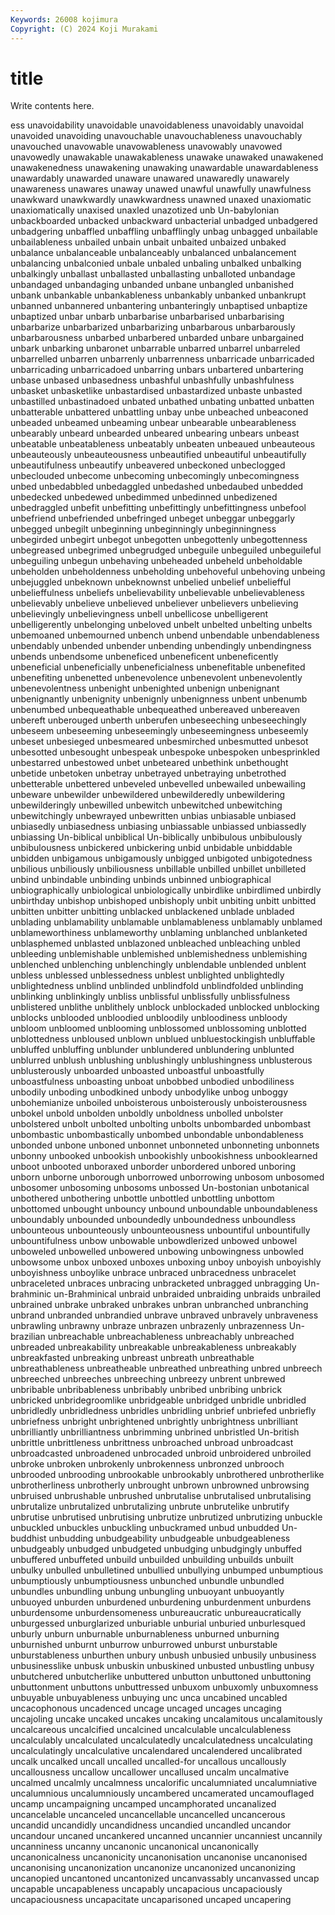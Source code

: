 ```yaml
---
Keywords: 26008 kojimura
Copyright: (C) 2024 Koji Murakami
---
```


# title

Write contents here.



ess unavoidability unavoidable unavoidableness unavoidably unavoidal unavoided unavoiding
unavouchable unavouchableness unavouchably unavouched unavowable unavowableness unavowably unavowed unavowedly unawakable
unawakableness unawake unawaked unawakened unawakenedness unawakening unawaking unawardable unawardableness unawardably
unawarded unaware unawared unawaredly unawarely unawareness unawares unaway unawed unawful
unawfully unawfulness unawkward unawkwardly unawkwardness unawned unaxed unaxiomatic unaxiomatically unaxised
unaxled unazotized unb Un-babylonian unbackboarded unbacked unbackward unbacterial unbadged unbadgered
unbadgering unbaffled unbaffling unbafflingly unbag unbagged unbailable unbailableness unbailed unbain
unbait unbaited unbaized unbaked unbalance unbalanceable unbalanceably unbalanced unbalancement unbalancing
unbalconied unbale unbaled unbaling unbalked unbalking unbalkingly unballast unballasted unballasting
unballoted unbandage unbandaged unbandaging unbanded unbane unbangled unbanished unbank unbankable
unbankableness unbankably unbanked unbankrupt unbanned unbannered unbantering unbanteringly unbaptised unbaptize
unbaptized unbar unbarb unbarbarise unbarbarised unbarbarising unbarbarize unbarbarized unbarbarizing unbarbarous
unbarbarously unbarbarousness unbarbed unbarbered unbarded unbare unbargained unbark unbarking unbaronet
unbarrable unbarred unbarrel unbarreled unbarrelled unbarren unbarrenly unbarrenness unbarricade unbarricaded
unbarricading unbarricadoed unbarring unbars unbartered unbartering unbase unbased unbasedness unbashful
unbashfully unbashfulness unbasket unbasketlike unbastardised unbastardized unbaste unbasted unbastilled unbastinadoed
unbated unbathed unbating unbatted unbatten unbatterable unbattered unbattling unbay unbe
unbeached unbeaconed unbeaded unbeamed unbeaming unbear unbearable unbearableness unbearably unbeard
unbearded unbeared unbearing unbears unbeast unbeatable unbeatableness unbeatably unbeaten unbeaued
unbeauteous unbeauteously unbeauteousness unbeautified unbeautiful unbeautifully unbeautifulness unbeautify unbeavered unbeckoned
unbeclogged unbeclouded unbecome unbecoming unbecomingly unbecomingness unbed unbedabbled unbedaggled unbedashed
unbedaubed unbedded unbedecked unbedewed unbedimmed unbedinned unbedizened unbedraggled unbefit unbefitting
unbefittingly unbefittingness unbefool unbefriend unbefriended unbefringed unbeget unbeggar unbeggarly unbegged
unbegilt unbeginning unbeginningly unbeginningness unbegirded unbegirt unbegot unbegotten unbegottenly unbegottenness
unbegreased unbegrimed unbegrudged unbeguile unbeguiled unbeguileful unbeguiling unbegun unbehaving unbeheaded
unbeheld unbeholdable unbeholden unbeholdenness unbeholding unbehoveful unbehoving unbeing unbejuggled unbeknown
unbeknownst unbelied unbelief unbeliefful unbelieffulness unbeliefs unbelievability unbelievable unbelievableness unbelievably
unbelieve unbelieved unbeliever unbelievers unbelieving unbelievingly unbelievingness unbell unbellicose unbelligerent
unbelligerently unbelonging unbeloved unbelt unbelted unbelting unbelts unbemoaned unbemourned unbench
unbend unbendable unbendableness unbendably unbended unbender unbending unbendingly unbendingness unbends
unbendsome unbeneficed unbeneficent unbeneficently unbeneficial unbeneficially unbeneficialness unbenefitable unbenefited unbenefiting
unbenetted unbenevolence unbenevolent unbenevolently unbenevolentness unbenight unbenighted unbenign unbenignant unbenignantly
unbenignity unbenignly unbenignness unbent unbenumb unbenumbed unbequeathable unbequeathed unbereaved unbereaven
unbereft unberouged unberth unberufen unbeseeching unbeseechingly unbeseem unbeseeming unbeseemingly unbeseemingness
unbeseemly unbeset unbesieged unbesmeared unbesmirched unbesmutted unbesot unbesotted unbesought unbespeak
unbespoke unbespoken unbesprinkled unbestarred unbestowed unbet unbeteared unbethink unbethought unbetide
unbetoken unbetray unbetrayed unbetraying unbetrothed unbetterable unbettered unbeveled unbevelled unbewailed
unbewailing unbeware unbewilder unbewildered unbewilderedly unbewildering unbewilderingly unbewilled unbewitch unbewitched
unbewitching unbewitchingly unbewrayed unbewritten unbias unbiasable unbiased unbiasedly unbiasedness unbiasing
unbiassable unbiassed unbiassedly unbiassing Un-biblical unbiblical Un-biblically unbibulous unbibulously unbibulousness
unbickered unbickering unbid unbidable unbiddable unbidden unbigamous unbigamously unbigged unbigoted
unbigotedness unbilious unbiliously unbiliousness unbillable unbilled unbillet unbilleted unbind unbindable
unbinding unbinds unbinned unbiographical unbiographically unbiological unbiologically unbirdlike unbirdlimed unbirdly
unbirthday unbishop unbishoped unbishoply unbit unbiting unbitt unbitted unbitten unbitter
unbitting unblacked unblackened unblade unbladed unblading unblamability unblamable unblamableness unblamably
unblamed unblameworthiness unblameworthy unblaming unblanched unblanketed unblasphemed unblasted unblazoned unbleached
unbleaching unbled unbleeding unblemishable unblemished unblemishedness unblemishing unblenched unblenching unblenchingly
unblendable unblended unblent unbless unblessed unblessedness unblest unblighted unblightedly unblightedness
unblind unblinded unblindfold unblindfolded unblinding unblinking unblinkingly unbliss unblissful unblissfully
unblissfulness unblistered unblithe unblithely unblock unblockaded unblocked unblocking unblocks unblooded
unbloodied unbloodily unbloodiness unbloody unbloom unbloomed unblooming unblossomed unblossoming unblotted
unblottedness unbloused unblown unblued unbluestockingish unbluffable unbluffed unbluffing unblunder unblundered
unblundering unblunted unblurred unblush unblushing unblushingly unblushingness unblusterous unblusterously unboarded
unboasted unboastful unboastfully unboastfulness unboasting unboat unbobbed unbodied unbodiliness unbodily
unboding unbodkined unbody unbodylike unbog unboggy unbohemianize unboiled unboisterous unboisterously
unboisterousness unbokel unbold unbolden unboldly unboldness unbolled unbolster unbolstered unbolt
unbolted unbolting unbolts unbombarded unbombast unbombastic unbombastically unbombed unbondable unbondableness
unbonded unbone unboned unbonnet unbonneted unbonneting unbonnets unbonny unbooked unbookish
unbookishly unbookishness unbooklearned unboot unbooted unboraxed unborder unbordered unbored unboring
unborn unborne unborough unborrowed unborrowing unbosom unbosomed unbosomer unbosoming unbosoms
unbossed Un-bostonian unbotanical unbothered unbothering unbottle unbottled unbottling unbottom unbottomed
unbought unbouncy unbound unboundable unboundableness unboundably unbounded unboundedly unboundedness unboundless
unbounteous unbounteously unbounteousness unbountiful unbountifully unbountifulness unbow unbowable unbowdlerized unbowed
unbowel unboweled unbowelled unbowered unbowing unbowingness unbowled unbowsome unbox unboxed
unboxes unboxing unboy unboyish unboyishly unboyishness unboylike unbrace unbraced unbracedness
unbracelet unbraceleted unbraces unbracing unbracketed unbragged unbragging Un-brahminic un-Brahminical unbraid
unbraided unbraiding unbraids unbrailed unbrained unbrake unbraked unbrakes unbran unbranched
unbranching unbrand unbranded unbrandied unbrave unbraved unbravely unbraveness unbrawling unbrawny
unbraze unbrazen unbrazenly unbrazenness Un-brazilian unbreachable unbreachableness unbreachably unbreached unbreaded
unbreakability unbreakable unbreakableness unbreakably unbreakfasted unbreaking unbreast unbreath unbreathable unbreathableness
unbreatheable unbreathed unbreathing unbred unbreech unbreeched unbreeches unbreeching unbreezy unbrent
unbrewed unbribable unbribableness unbribably unbribed unbribing unbrick unbricked unbridegroomlike unbridgeable
unbridged unbridle unbridled unbridledly unbridledness unbridles unbridling unbrief unbriefed unbriefly
unbriefness unbright unbrightened unbrightly unbrightness unbrilliant unbrilliantly unbrilliantness unbrimming unbrined
unbristled Un-british unbrittle unbrittleness unbrittness unbroached unbroad unbroadcast unbroadcasted unbroadened
unbrocaded unbroid unbroidered unbroiled unbroke unbroken unbrokenly unbrokenness unbronzed unbrooch
unbrooded unbrooding unbrookable unbrookably unbrothered unbrotherlike unbrotherliness unbrotherly unbrought unbrown
unbrowned unbrowsing unbruised unbrushable unbrushed unbrutalise unbrutalised unbrutalising unbrutalize unbrutalized
unbrutalizing unbrute unbrutelike unbrutify unbrutise unbrutised unbrutising unbrutize unbrutized unbrutizing
unbuckle unbuckled unbuckles unbuckling unbuckramed unbud unbudded Un-buddhist unbudding unbudgeability
unbudgeable unbudgeableness unbudgeably unbudged unbudgeted unbudging unbudgingly unbuffed unbuffered unbuffeted
unbuild unbuilded unbuilding unbuilds unbuilt unbulky unbulled unbulletined unbullied unbullying
unbumped unbumptious unbumptiously unbumptiousness unbunched unbundle unbundled unbundles unbundling unbung
unbungling unbuoyant unbuoyantly unbuoyed unburden unburdened unburdening unburdenment unburdens unburdensome
unburdensomeness unbureaucratic unbureaucratically unburgessed unburglarized unburiable unburial unburied unburlesqued unburly
unburn unburnable unburnableness unburned unburning unburnished unburnt unburrow unburrowed unburst
unburstable unburstableness unburthen unbury unbush unbusied unbusily unbusiness unbusinesslike unbusk
unbuskin unbuskined unbusted unbustling unbusy unbutchered unbutcherlike unbuttered unbutton unbuttoned
unbuttoning unbuttonment unbuttons unbuttressed unbuxom unbuxomly unbuxomness unbuyable unbuyableness unbuying
unc unca uncabined uncabled uncacophonous uncadenced uncage uncaged uncages uncaging
uncajoling uncake uncaked uncakes uncaking uncalamitous uncalamitously uncalcareous uncalcified uncalcined
uncalculable uncalculableness uncalculably uncalculated uncalculatedly uncalculatedness uncalculating uncalculatingly uncalculative uncalendared
uncalendered uncalibrated uncalk uncalked uncall uncalled uncalled-for uncallous uncallously uncallousness
uncallow uncallower uncallused uncalm uncalmative uncalmed uncalmly uncalmness uncalorific uncalumniated
uncalumniative uncalumnious uncalumniously uncambered uncamerated uncamouflaged uncamp uncampaigning uncamped uncamphorated
uncanalized uncancelable uncanceled uncancellable uncancelled uncancerous uncandid uncandidly uncandidness uncandied
uncandled uncandor uncandour uncaned uncankered uncanned uncannier uncanniest uncannily uncanniness
uncanny uncanonic uncanonical uncanonically uncanonicalness uncanonicity uncanonisation uncanonise uncanonised uncanonising
uncanonization uncanonize uncanonized uncanonizing uncanopied uncantoned uncantonized uncanvassably uncanvassed uncap
uncapable uncapableness uncapably uncapacious uncapaciously uncapaciousness uncapacitate uncaparisoned uncaped uncapering
